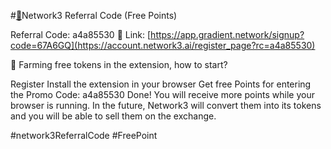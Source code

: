 
#[🚀](https://account.network3.ai/register_page?rc=a4a85530)Network3 Referral Code (Free Points)

Referral Code: a4a85530
🔗 Link: [https://app.gradient.network/signup?code=67A6GQ](https://account.network3.ai/register_page?rc=a4a85530)

📣 Farming free tokens in the extension, how to start?

Register
Install the extension in your browser
Get free Points for entering the Promo Code:
a4a85530
Done!
You will receive more points while your browser is running. In the future, Network3 will convert them into its tokens and you will be able to sell them on the exchange.

#network3ReferralCode #FreePoint

